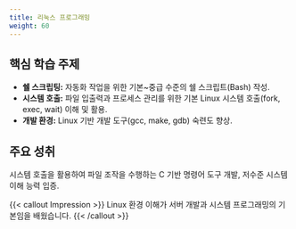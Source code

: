 ```yaml
---
title: 리눅스 프로그래밍
weight: 60
---
```


## 핵심 학습 주제

* **쉘 스크립팅:** 자동화 작업을 위한 기본~중급 수준의 쉘 스크립트(Bash) 작성.
* **시스템 호출:** 파일 입출력과 프로세스 관리를 위한 기본 Linux 시스템 호출(fork, exec, wait) 이해 및 활용.
* **개발 환경:** Linux 기반 개발 도구(gcc, make, gdb) 숙련도 향상.

## 주요 성취

시스템 호출을 활용하여 파일 조작을 수행하는 C 기반 명령어 도구 개발, 저수준 시스템 이해 능력 입증.

{{< callout Impression >}}
Linux 환경 이해가 서버 개발과 시스템 프로그래밍의 기본임을 배웠습니다.
{{< /callout >}}
